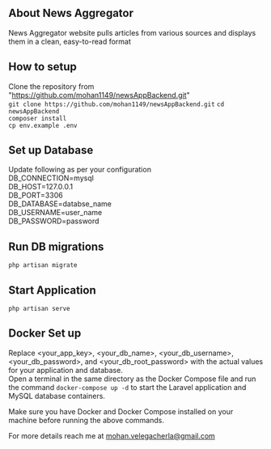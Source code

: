 ## About News Aggregator 

News Aggregator website pulls articles from various sources and displays them in a clean,
easy-to-read format

## How to setup

Clone the repository from "https://github.com/mohan1149/newsAppBackend.git"   
`git clone https://github.com/mohan1149/newsAppBackend.git`
`cd newsAppBackend`   
`composer install`  
`cp env.example .env`  

## Set up Database
Update following as per your configuration  
DB_CONNECTION=mysql  
DB_HOST=127.0.0.1  
DB_PORT=3306  
DB_DATABASE=databse_name  
DB_USERNAME=user_name  
DB_PASSWORD=password  

## Run DB migrations
`php artisan migrate`  

## Start Application 
`php artisan serve`  

## Docker Set up
Replace <your_app_key>, <your_db_name>, <your_db_username>, <your_db_password>, and <your_db_root_password> with the actual values for your application and database.  
Open a terminal in the same directory as the Docker Compose file and run the command `docker-compose up -d`  to start the Laravel application and MySQL database containers.  

Make sure you have Docker and Docker Compose installed on your machine before running the above commands.  

For more details reach me at mohan.velegacherla@gmail.com


